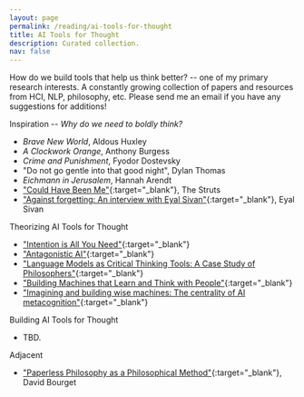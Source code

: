 ```yaml
---
layout: page
permalink: /reading/ai-tools-for-thought
title: AI Tools for Thought
description: Curated collection.
nav: false
---
```


How do we build tools that help us think better? -- one of my primary research interests.
A constantly growing collection of papers and resources from HCI, NLP, philosophy, etc.
Please send me an email if you have any suggestions for additions!

Inspiration -- *Why do we need to boldly think?*
- *Brave New World*, Aldous Huxley
- *A Clockwork Orange*, Anthony Burgess
- *Crime and Punishment*, Fyodor Dostevsky
- "Do not go gentle into that good night", Dylan Thomas
- *Eichmann in Jerusalem*, Hannah Arendt
- ["Could Have Been Me"](https://www.youtube.com/watch?v=TwG-agL7viE){:target="_blank"}, The Struts
- ["Against forgetting: An interview with Eyal Sivan"](https://www.aljazeera.com/opinions/2012/11/12/against-forgetting-an-interview-with-eyal-sivan/){:target="_blank"}, Eyal Sivan

Theorizing AI Tools for Thought
- ["Intention is All You Need"](https://advait.org/files/sarkar_2024_intention.pdf){:target="_blank"}
- ["Antagonistic AI"](https://arxiv.org/pdf/2402.07350.pdf){:target="_blank"}
- ["Language Models as Critical Thinking Tools: A Case Study of Philosophers"](https://arxiv.org/abs/2404.04516){:target="_blank"}
- ["Building Machines that Learn and Think with People"](https://arxiv.org/abs/2408.03943){:target="_blank"}
- ["Imagining and building wise machines: The centrality of AI metacognition"](https://arxiv.org/abs/2411.02478){:target="_blank"}

Building AI Tools for Thought
- TBD.


Adjacent
- ["Paperless Philosophy as a Philosophical Method"](https://philpapers.org/archive/BOUPPA.pdf){:target="_blank"}, David Bourget
